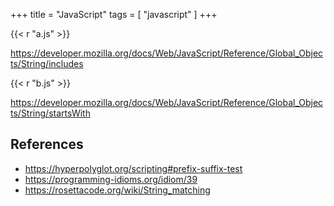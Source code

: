 +++
title = "JavaScript"
tags = [ "javascript" ]
+++

{{< r "a.js" >}}

<https://developer.mozilla.org/docs/Web/JavaScript/Reference/Global_Objects/String/includes>

{{< r "b.js" >}}

<https://developer.mozilla.org/docs/Web/JavaScript/Reference/Global_Objects/String/startsWith>

## References

- <https://hyperpolyglot.org/scripting#prefix-suffix-test>
- <https://programming-idioms.org/idiom/39>
- <https://rosettacode.org/wiki/String_matching>
